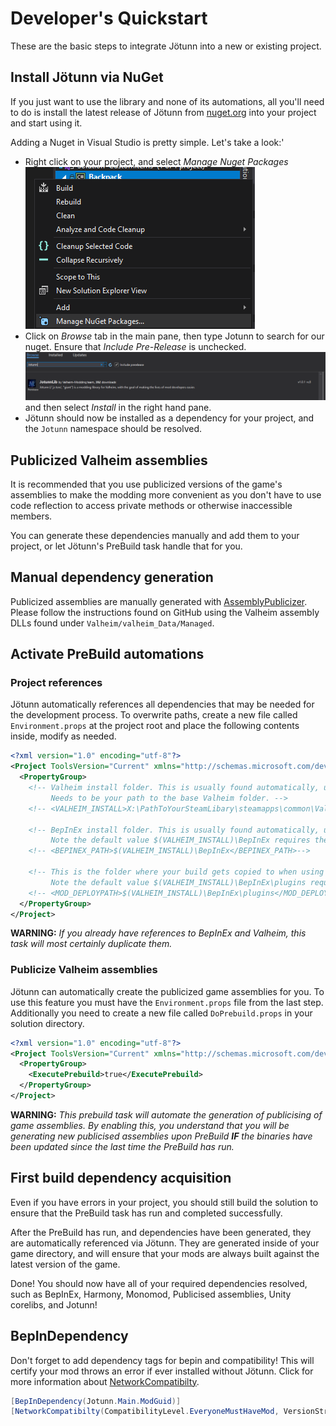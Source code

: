 ﻿# Developer's Quickstart

These are the basic steps to integrate Jötunn into a new or existing project.

## Install Jötunn via NuGet

If you just want to use the library and none of its automations, all you'll need to do is install the latest release of Jötunn from [nuget.org](https://www.nuget.org/packages/JotunnLib) into your project and start using it. 

Adding a Nuget in Visual Studio is pretty simple. Let's take a look:'

- Right click on your project, and select *Manage Nuget Packages* <br />![Vs Manage Nuget](../images/data/vs-Manage-Nuget.png)
- Click on *Browse* tab in the main pane, then type Jotunn to search for our nuget. Ensure that *Include Pre-Release* is unchecked.<br />![Vs Nuget Add Jotunn](../images/data/vs-NugetAddJotunn.png) and then select *Install* in the right hand pane.
- Jötunn should now be installed as a dependency for your project, and the `Jotunn` namespace should be resolved.

## Publicized Valheim assemblies

It is recommended that you use publicized versions of the game's assemblies to make the modding more convenient as you don't have to use code reflection to access private methods or otherwise inaccessible members.

You can generate these dependencies manually and add them to your project, or let Jötunn's PreBuild task handle that for you.

## Manual dependency generation

Publicized assemblies are manually generated with [AssemblyPublicizer](https://github.com/CabbageCrow/AssemblyPublicizer). Please follow the instructions found on GitHub using the Valheim assembly DLLs found under `Valheim/valheim_Data/Managed`.

## Activate PreBuild automations

### Project references

Jötunn automatically references all dependencies that may be needed for the development process.
To overwrite paths, create a new file called `Environment.props` at the project root and place the following contents inside, modify as needed.

```xml
<?xml version="1.0" encoding="utf-8"?>
<Project ToolsVersion="Current" xmlns="http://schemas.microsoft.com/developer/msbuild/2003">
  <PropertyGroup>
    <!-- Valheim install folder. This is usually found automatically, uncomment to overwrite.
         Needs to be your path to the base Valheim folder. -->
    <!-- <VALHEIM_INSTALL>X:\PathToYourSteamLibary\steamapps\common\Valheim</VALHEIM_INSTALL>-->

    <!-- BepInEx install folder. This is usually found automatically, uncomment to overwrite.
         Note the default value $(VALHEIM_INSTALL)\BepInEx requires the VALHEIM_INSTALL property to be set. -->
    <!-- <BEPINEX_PATH>$(VALHEIM_INSTALL)\BepInEx</BEPINEX_PATH>-->

    <!-- This is the folder where your build gets copied to when using the post-build automations.
         Note the default value $(VALHEIM_INSTALL)\BepInEx\plugins requires the VALHEIM_INSTALL property to be set. -->
    <!-- <MOD_DEPLOYPATH>$(VALHEIM_INSTALL)\BepInEx\plugins</MOD_DEPLOYPATH>-->
  </PropertyGroup>
</Project>
```

**WARNING:** _If you already have references to BepInEx and Valheim, this task will most certainly duplicate them._

### Publicize Valheim assemblies

Jötunn can automatically create the publicized game assemblies for you. To use this feature you must have the `Environment.props` file from the last step. Additionally you need to create a new file called `DoPrebuild.props` in your solution directory.

```xml
<?xml version="1.0" encoding="utf-8"?>
<Project ToolsVersion="Current" xmlns="http://schemas.microsoft.com/developer/msbuild/2003">
  <PropertyGroup>
    <ExecutePrebuild>true</ExecutePrebuild>
  </PropertyGroup>
</Project>
```

**WARNING:** _This prebuild task will automate the generation of publicising of game assemblies. By enabling this, you understand that you will be generating new publicised assemblies upon PreBuild **IF** the binaries have been updated since the last time the PreBuild has run._

## First build dependency acquisition
Even if you have errors in your project, you should still build the solution to ensure that the PreBuild task has run and completed successfully.

After the PreBuild has run, and dependencies have been generated, they are automatically referenced via Jötunn. They are generated inside of your game directory, and will ensure that your mods are always built against the latest version of the game.

Done! You should now have all of your required dependencies resolved, such as BepInEx, Harmony, Monomod, Publicised assemblies, Unity corelibs, and Jotunn!

## BepInDependency

Don't forget to add dependency tags for bepin and compatibility! This will certify your mod throws an error if ever installed without Jötunn. Click for more information about [NetworkCompatibilty](../tutorials/networkcompatibility.md).
```cs
[BepInDependency(Jotunn.Main.ModGuid)]
[NetworkCompatibilty(CompatibilityLevel.EveryoneMustHaveMod, VersionStrictness.Minor)]
```

